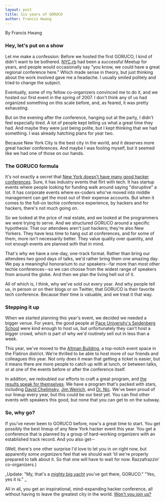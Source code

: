 ```yaml
---
layout: post
title: Six years of GORUCO
author: Francis Hwang
---
```

By Francis Hwang

### Hey, let's put on a show

Let me make a confession: Before we hosted the first GORUCO, I kind of didn't want to be bothered. [NYC.rb](http://www.meetup.com/NYC-rb/) had been a successful Meetup for years, and people would occasionally say "you know, we could have a great regional conference here." Which made sense in theory, but just thinking about the work involved gave me a headache. I usually smiled politely and tried to change the subject.

Eventually, some of my fellow co-organizers convinced me to do it, and we hosted our first event in the spring of 2007. I don't think any of us had organized something on this scale before, and, as feared, it was pretty exhausting.

But on the evening after the conference, hanging out at the party, I didn't feel especially tired. A lot of people kept telling us what a great time they had. And maybe they were just being polite, but I kept thinking that we had something. I was already hatching plans for year two.

Because New York City is the best city in the world, and it deserves
more great hacker conferences. And maybe I was fooling myself, but it
seemed like we had one of those on our hands.


### The GORUCO formula

It's not exactly a secret that [New York doesn't have many good hacker conferences](http://www.avc.com/a_vc/2012/01/developer-conferences-in-nyc.html).
 Sure, it has industry events that flirt with tech. It has startup events where people looking for funding walk around saying "disruptive" a lot. It has corporate events where ex-coders who've moved into middle management can get the most out of their expense accounts. But when it comes to the full-on techie conference experience, by hackers and for hackers, there's not much going on.

So we looked at the price of real estate, and we looked at the programmers we were trying to serve. And we structured GORUCO around a specific hypothesis: That our attendees aren't just hackers; they're also New Yorkers. They have less time to hang out at conferences, and for some of them, more isn't necessarily better. They value quality over quantity, and not enough events are planned with that in mind.

That's why we have a one-day, one-track format. Rather than bring our attendees two good days of talks, we'd rather bring them one amazing day. We pay a meaningful honorarium to our speakers--far more than most other techie conferences--so we can choose from the widest range of speakers from around the globe. And then we plan the living hell out of it.

All of which is, I think, why we've sold out every year. And why people tell us, in person or on their blogs or on Twitter, that GORUCO is their favorite tech conference. Because their time is valuable, and we treat it that way.

### Stepping it up

When we started planning this year's event, we decided we needed a bigger venue. For years, the good people at [Pace University's Seidenberg School](http://www.pace.edu/seidenberg/)
 were kind enough to host us, but unfortunately they can't host a bigger crowd, which is part of why we'd routinely sell out in less than a week.

This year, we've moved to the [Altman Building](http://www.altmanbldg.com/), a top-notch event space in the Flatiron district. We're thrilled to be able to host more of our friends and colleagues this year. Not only does it mean that getting a ticket is easier, but it means there are more people to catch up with at lunch, or between talks, or at one of the events before or after the conference itself.


In addition, we redoubled our efforts to craft a great program, and [the results speak for themselves](/speakers/). We have a program that's packed with stars, including [David Chelimsky](/speakers/2012/05/22/chelimsky-david.html), [Jim Weirich](/speakers/2012/05/22/weirich-jim.html), and [Dr. Nic](/speakers/2012/05/22/williams-nic.html). We've been proud of our lineup every year, but this could be our best yet. You can find other events with speakers this good, but none that you can get to on the subway.

### So, why go?

If you've never been to GORUCO before, now's a great time to start. You get possibly the best lineup of any New York hacker event this year. You get a conference that is planned by a group of hard-working organizers with an established track record. And you also get--

(Well, there's one other surprise I'd love to let you in on right now, but apparently _some organizers_ feel that we should wait 'til we're properly prepared to talk about it. So that one will have to wait for now. Razzafrazzin' co-organizers.)

_Update: "My, that's a [mighty big yacht](/party/) you've got there, GORUCO." "Yes,
yes it is." _

All in all, you get an inspirational, mind-expanding hacker conference, all without having to leave the greatest city in the world. [Won't you join us?](http://bit.ly/goruco-2012-registration)


